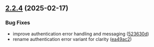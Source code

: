 ## [2.2.4](https://github.com/arpanrec/crustpass/compare/2.2.3...2.2.4) (2025-02-17)


### Bug Fixes

* improve authentication error handling and messaging ([523630d](https://github.com/arpanrec/crustpass/commit/523630d85d4aa85a5a4c70c18875d835687444b4))
* rename authentication error variant for clarity ([ea49ac2](https://github.com/arpanrec/crustpass/commit/ea49ac2a8c2c0cc5ee472ea72d0f432ea6754bf6))
